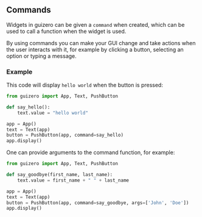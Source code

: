 ## Commands

Widgets in guizero can be given a `command` when created, which can be used to call a function when the widget is used.

By using commands you can make your GUI change and take actions when the user interacts with it, for example by clicking a button, selecting an option or typing a message.

### Example

This code will display `hello world` when the button is pressed:

```python
from guizero import App, Text, PushButton

def say_hello():
    text.value = "hello world"

app = App()
text = Text(app)
button = PushButton(app, command=say_hello)
app.display()
```

One can provide arguments to the command function, for example:

```python
from guizero import App, Text, PushButton

def say_goodbye(first_name, last_name):
    text.value = first_name + " " + last_name

app = App()
text = Text(app)
button = PushButton(app, command=say_goodbye, args=['John', 'Doe'])
app.display()
```
